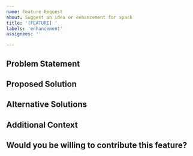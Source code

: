 ```yaml
---
name: Feature Request
about: Suggest an idea or enhancement for xpack
title: '[FEATURE] '
labels: 'enhancement'
assignees: ''

---
```


## Problem Statement
<!-- A clear and concise description of what problem your feature would solve. 
For example: I'm always frustrated when [...] -->

## Proposed Solution
<!-- A clear and concise description of what you want to happen -->

## Alternative Solutions
<!-- A clear and concise description of any alternative solutions or features you've considered -->

## Additional Context
<!-- Add any other context, screenshots, or examples about the feature request here -->

## Would you be willing to contribute this feature?
<!-- Yes/No/Maybe - no pressure, we're just asking! -->
